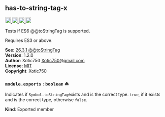<a name="module_has-to-string-tag-x"></a>

## has-to-string-tag-x
<a href="https://travis-ci.org/Xotic750/has-to-string-tag-x"
title="Travis status">
<img
src="https://travis-ci.org/Xotic750/has-to-string-tag-x.svg?branch=master"
alt="Travis status" height="18">
</a>
<a href="https://david-dm.org/Xotic750/has-to-string-tag-x"
title="Dependency status">
<img src="https://david-dm.org/Xotic750/has-to-string-tag-x.svg"
alt="Dependency status" height="18"/>
</a>
<a
href="https://david-dm.org/Xotic750/has-to-string-tag-x#info=devDependencies"
title="devDependency status">
<img src="https://david-dm.org/Xotic750/has-to-string-tag-x/dev-status.svg"
alt="devDependency status" height="18"/>
</a>
<a href="https://badge.fury.io/js/has-to-string-tag-x" title="npm version">
<img src="https://badge.fury.io/js/has-to-string-tag-x.svg"
alt="npm version" height="18">
</a>

Tests if ES6 @@toStringTag is supported.

Requires ES3 or above.

**See**: [26.3.1 @@toStringTag](http://www.ecma-international.org/ecma-262/6.0/#sec-@@tostringtag)  
**Version**: 1.2.0  
**Author**: Xotic750 <Xotic750@gmail.com>  
**License**: [MIT](&lt;https://opensource.org/licenses/MIT&gt;)  
**Copyright**: Xotic750  
<a name="exp_module_has-to-string-tag-x--module.exports"></a>

### `module.exports` : <code>boolean</code> ⏏
Indicates if `Symbol.toStringTag`exists and is the correct type.
`true`, if it exists and is the correct type, otherwise `false`.

**Kind**: Exported member  
